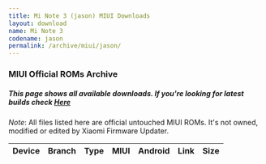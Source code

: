 ```yaml
---
title: Mi Note 3 (jason) MIUI Downloads
layout: download
name: Mi Note 3
codename: jason
permalink: /archive/miui/jason/
---
```

### MIUI Official ROMs Archive
##### This page shows all available downloads. If you're looking for latest builds check [Here](/miui/jason/)
*Note*: All files listed here are official untouched MIUI ROMs. It's not owned, modified or edited by Xiaomi Firmware Updater.


<div class="table-responsive-md" id="table-wrapper">
<table id="firmware" class="compact table table-striped table-hover table-sm">
    <thead class="thead-dark">
        <tr>
            <th>Device</th>
            <th>Branch</th>
            <th>Type</th>
            <th>MIUI</th>
            <th>Android</th>
            <th>Link</th>
            <th>Size</th>
        </tr>
    </thead>
    <script>loadMiuiDownloads('jason')</script>
</table>
</div>


